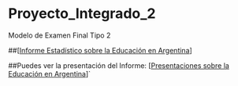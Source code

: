 # Proyecto_Integrado_2
Modelo de Examen Final Tipo 2

##[[Informe Estadístico sobre la Educación en Argentina](https://chatgpt.com/c/67406e90-328c-8003-b2f0-8dfc8b357610)]
 
##Puedes ver la presentación del Informe: [[Presentaciones sobre la Educación en Argentina](https://gamma.app/docs/Analisis-del-Sistema-Educativo-Argentino-na596eq54m6n294)]`
